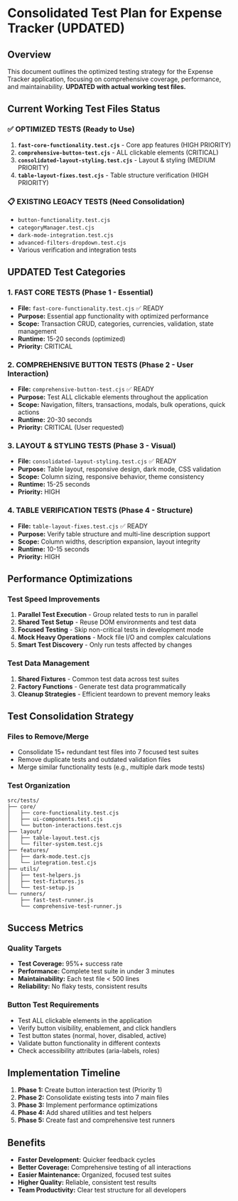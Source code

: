 # Consolidated Test Plan for Expense Tracker (UPDATED)

## Overview
This document outlines the optimized testing strategy for the Expense Tracker application, focusing on comprehensive coverage, performance, and maintainability. **UPDATED with actual working test files.**

## Current Working Test Files Status

### ✅ **OPTIMIZED TESTS** (Ready to Use)
1. **`fast-core-functionality.test.cjs`** - Core app features (HIGH PRIORITY)
2. **`comprehensive-button-test.cjs`** - ALL clickable elements (CRITICAL)
3. **`consolidated-layout-styling.test.cjs`** - Layout & styling (MEDIUM PRIORITY)
4. **`table-layout-fixes.test.cjs`** - Table structure verification (HIGH PRIORITY)

### 📋 **EXISTING LEGACY TESTS** (Need Consolidation)
- `button-functionality.test.cjs`
- `categoryManager.test.cjs`
- `dark-mode-integration.test.cjs`
- `advanced-filters-dropdown.test.cjs`
- Various verification and integration tests

## UPDATED Test Categories

### 1. **FAST CORE TESTS** (Phase 1 - Essential)
- **File:** `fast-core-functionality.test.cjs` ✅ READY
- **Purpose:** Essential app functionality with optimized performance
- **Scope:** Transaction CRUD, categories, currencies, validation, state management
- **Runtime:** 15-20 seconds (optimized)
- **Priority:** CRITICAL

### 2. **COMPREHENSIVE BUTTON TESTS** (Phase 2 - User Interaction)
- **File:** `comprehensive-button-test.cjs` ✅ READY
- **Purpose:** Test ALL clickable elements throughout the application
- **Scope:** Navigation, filters, transactions, modals, bulk operations, quick actions
- **Runtime:** 20-30 seconds
- **Priority:** CRITICAL (User requested)

### 3. **LAYOUT & STYLING TESTS** (Phase 3 - Visual)
- **File:** `consolidated-layout-styling.test.cjs` ✅ READY
- **Purpose:** Table layout, responsive design, dark mode, CSS validation
- **Scope:** Column sizing, responsive behavior, theme consistency
- **Runtime:** 15-25 seconds
- **Priority:** HIGH

### 4. **TABLE VERIFICATION TESTS** (Phase 4 - Structure)
- **File:** `table-layout-fixes.test.cjs` ✅ READY
- **Purpose:** Verify table structure and multi-line description support
- **Scope:** Column widths, description expansion, layout integrity
- **Runtime:** 10-15 seconds
- **Priority:** HIGH

## Performance Optimizations

### Test Speed Improvements
1. **Parallel Test Execution** - Group related tests to run in parallel
2. **Shared Test Setup** - Reuse DOM environments and test data
3. **Focused Testing** - Skip non-critical tests in development mode
4. **Mock Heavy Operations** - Mock file I/O and complex calculations
5. **Smart Test Discovery** - Only run tests affected by changes

### Test Data Management
1. **Shared Fixtures** - Common test data across test suites
2. **Factory Functions** - Generate test data programmatically
3. **Cleanup Strategies** - Efficient teardown to prevent memory leaks

## Test Consolidation Strategy

### Files to Remove/Merge
- Consolidate 15+ redundant test files into 7 focused test suites
- Remove duplicate tests and outdated validation files
- Merge similar functionality tests (e.g., multiple dark mode tests)

### Test Organization
```
src/tests/
├── core/
│   ├── core-functionality.test.cjs
│   ├── ui-components.test.cjs
│   └── button-interactions.test.cjs
├── layout/
│   ├── table-layout.test.cjs
│   └── filter-system.test.cjs
├── features/
│   ├── dark-mode.test.cjs
│   └── integration.test.cjs
├── utils/
│   ├── test-helpers.js
│   ├── test-fixtures.js
│   └── test-setup.js
└── runners/
    ├── fast-test-runner.js
    └── comprehensive-test-runner.js
```

## Success Metrics

### Quality Targets
- **Test Coverage:** 95%+ success rate
- **Performance:** Complete test suite in under 3 minutes
- **Maintainability:** Each test file < 500 lines
- **Reliability:** No flaky tests, consistent results

### Button Test Requirements
- Test ALL clickable elements in the application
- Verify button visibility, enablement, and click handlers
- Test button states (normal, hover, disabled, active)
- Validate button functionality in different contexts
- Check accessibility attributes (aria-labels, roles)

## Implementation Timeline
1. **Phase 1:** Create button interaction test (Priority 1)
2. **Phase 2:** Consolidate existing tests into 7 main files
3. **Phase 3:** Implement performance optimizations
4. **Phase 4:** Add shared utilities and test helpers
5. **Phase 5:** Create fast and comprehensive test runners

## Benefits
- **Faster Development:** Quicker feedback cycles
- **Better Coverage:** Comprehensive testing of all interactions
- **Easier Maintenance:** Organized, focused test suites
- **Higher Quality:** Reliable, consistent test results
- **Team Productivity:** Clear test structure for all developers
